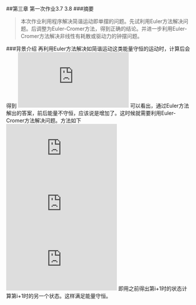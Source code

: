 ##第三章 第一次作业3.7 3.8
###摘要
>本次作业利用程序解决简谐运动即单摆的问题。先试利用Euler方法解决问题。后调整为Euler-Cromer方法，得到正确的结论。并进一步利用Euler-Cromer方法解决非线性有耗散或驱动力的钟摆问题。

###背景介绍
再利用Euler方法解决如简谐运动这类能量守恒的运动时，计算后会得到
![能量不守恒](http://latex.codecogs.com/gif.latex?E_%7Bi&plus;1%7D%3DE_%7Bi%7D&plus;%5Cfrac%7B1%7D%7B2%7Dmgl%5Cleft%20%28%20%5Comega%20_%7Bi%7D%5E%7B2%7D&plus;%5Cfrac%7Bg%7D%7Bl%7D%5Ctheta%20_%7Bi%7D%5E%7B2%7D%20%5Cright%20%29%5Cleft%20%28%20%5CDelta%20t%20%5Cright%20%29%5E%7B2%7D)
可以看出，通过Euler方法解出的答案，前后能量不守恒，应该说是增加了。这时候就需要利用Euler-Cromer方法解决问题。方法如下
![1式](http://latex.codecogs.com/gif.latex?%5Comega%20_%7Bi&plus;1%7D%3D%5Comegea_%7Bi%7D-%5Cleft%20%28%20g/l%20%5Cright%20%29%5Ctheta%20_%7Bi%7D%5CDelta%20t)
![2式](http://latex.codecogs.com/gif.latex?%5Ctheta%20_%7Bi&plus;1%7D%3D%5Ctheta_%7Bi%7D&plus;%5Comega%20_%7Bi&plus;1%7D%5CDelta%20t)
![3式](http://latex.codecogs.com/gif.latex?t_%7Bi&plus;1%7D%3Dt_%7Bi%7D&plus;%5CDelta%20t)
	即用之前得出第i+1时的状态计算第i+1时的另一个状态。这样满足能量守恒。